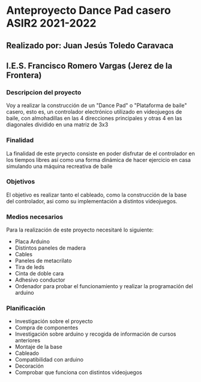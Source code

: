 # Anteproyecto Dance Pad casero ASIR2 2021-2022

## Realizado por: Juan Jesús Toledo Caravaca
## I.E.S. Francisco Romero Vargas (Jerez de la Frontera) 

### **Descripcion del proyecto**
Voy a realizar la construcción de un "Dance Pad" o "Plataforma de baile" casero, esto es, un controlador 
electrónico utilizado en videojuegos de baile, con almohadillas en las 4 direcciones principales y otras 4 en las diagonales dividido en una matriz de 3x3

### **Finalidad**
La finalidad de este pryecto consiste en poder disfrutar de el controlador en los tiempos libres así como una forma dinámica de hacer ejercicio en casa simulando una máquina recreativa de baile

### **Objetivos**
El objetivo es realizar tanto el cableado, como la construcción de la base del controlador, asi como su implementación a distintos videojuegos.

### **Medios necesarios**
Para la realización de este proyecto necesitaré lo siguiente:
* Placa Arduino
* Distintos paneles de madera
* Cables
* Paneles de metacrilato
* Tira de leds
* Cinta de doble cara
* Adhesivo conductor
* Ordenador para probar el funcionamiento y realizar la programación del arduino


### **Planificación**
* Investigación sobre el proyecto 
* Compra de componentes
* Investigación sobre arduino y recogida de información de cursos anteriores
* Montaje de la base
* Cableado
* Compatibilidad con arduino
* Decoración
* Comprobar que funciona con distintos videojuegos

